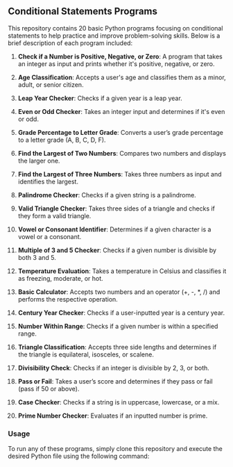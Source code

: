 ## Conditional Statements Programs

This repository contains 20 basic Python programs focusing on conditional statements to help practice and improve problem-solving skills. Below is a brief description of each program included:

1. **Check if a Number is Positive, Negative, or Zero**: A program that takes an integer as input and prints whether it's positive, negative, or zero.

2. **Age Classification**: Accepts a user's age and classifies them as a minor, adult, or senior citizen.

3. **Leap Year Checker**: Checks if a given year is a leap year.

4. **Even or Odd Checker**: Takes an integer input and determines if it's even or odd.

5. **Grade Percentage to Letter Grade**: Converts a user’s grade percentage to a letter grade (A, B, C, D, F).

6. **Find the Largest of Two Numbers**: Compares two numbers and displays the larger one.

7. **Find the Largest of Three Numbers**: Takes three numbers as input and identifies the largest.

8. **Palindrome Checker**: Checks if a given string is a palindrome.

9. **Valid Triangle Checker**: Takes three sides of a triangle and checks if they form a valid triangle.

10. **Vowel or Consonant Identifier**: Determines if a given character is a vowel or a consonant.

11. **Multiple of 3 and 5 Checker**: Checks if a given number is divisible by both 3 and 5.

12. **Temperature Evaluation**: Takes a temperature in Celsius and classifies it as freezing, moderate, or hot.

13. **Basic Calculator**: Accepts two numbers and an operator (+, -, *, /) and performs the respective operation.

14. **Century Year Checker**: Checks if a user-inputted year is a century year.

15. **Number Within Range**: Checks if a given number is within a specified range.

16. **Triangle Classification**: Accepts three side lengths and determines if the triangle is equilateral, isosceles, or scalene.

17. **Divisibility Check**: Checks if an integer is divisible by 2, 3, or both.

18. **Pass or Fail**: Takes a user’s score and determines if they pass or fail (pass if 50 or above).

19. **Case Checker**: Checks if a string is in uppercase, lowercase, or a mix.

20. **Prime Number Checker**: Evaluates if an inputted number is prime.

### Usage
To run any of these programs, simply clone this repository and execute the desired Python file using the following command:
```bash

